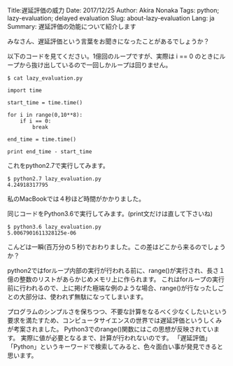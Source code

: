 Title:遅延評価の威力
Date: 2017/12/25
Author: Akira Nonaka
Tags: python; lazy-evaluation; delayed evaluation
Slug: about-lazy-evaluation
Lang: ja
Summary: 遅延評価の効能について紹介します

みなさん、遅延評価という言葉をお聞きになったことがあるでしょうか？

以下のコードを見てください。1億回のループですが、実際は i == 0 のときにループから抜け出しているので一回しかループは回りません。

```
$ cat lazy_evaluation.py

import time

start_time = time.time()

for i in range(0,10**8):
    if i == 0:
        break

end_time = time.time()

print end_time - start_time
```

これをpython2.7で実行してみます。

```
$ python2.7 lazy_evaluation.py
4.24918317795

```
私のMacBookでは４秒ほど時間がかかりました。

同じコードをPython3.6で実行してみます。(print文だけは直して下さいね)

```
$ python3.6 lazy_evaluation.py
5.0067901611328125e-06
```

こんどは一瞬(百万分の５秒)でおわりました。この差はどこから来るのでしょうか？

python2ではforループ内部の実行が行われる前に、range()が実行され、長さ１億の整数のリストがあらかじめメモリ上に作られます。
これはforループの実行前に行われるので、上に掲げた極端な例のような場合、range()が行なったしごとの大部分は、使われず無駄になってしまいます。

プログラムのシンプルさを保ちつつ、不要な計算をなるべく少なくしたいという要求を満たすため、コンピュータサイエンスの世界では遅延評価というしくみが考案されました。
Python3でのrange()関数にはこの思想が反映されています。
実際に値が必要となるまで、計算が行われないのです。
「遅延評価」「Python」というキーワードで検索してみると、色々面白い事が発見できると思います。
